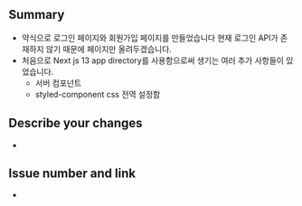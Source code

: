 <!-- (주석) 모두가 보는 게시물입니다. 다른 사람도 이해 할 수 있는 언어로 작성해주시길 바래요~ 바른 말 고운 말 쓰라 이 말이야! -->
<!-- 제목 가장 앞에 [Feat] 또는 [Docs] 를 넣어주세요! -->
<!-- labels 에 documentation, enhancement, front-end 또는 back-end 등의 라벨을 넣어주세요! -->

## Summary

- 약식으로 로그인 페이지와 회원가입 페이지를 만들었습니다 현재 로그인 API가 존재하지 않기 때문에 페이지만 올려두겠습니다.
- 처음으로 Next js 13 app directory를 사용함으로써 생기는 여러 추가 사항들이 있었습니다.
  - 서버 컴포넌트
  - styled-component css 전역 설정함

## Describe your changes

-

## Issue number and link

-
